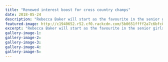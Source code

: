 ```yaml
---
title: "Renewed interest boost for cross country champs"
date: 2018-05-24
description: "Rebecca Baker will start as the favourite in the senior girls event in the secondary schools cross country..."
featured-image: http://c1940652.r52.cf0.rackcdn.com/5b0651ffff2a7c6bfc001ffa/Rebecca-Baker-favourite-WSS-X-country-chron-24-May.jpg
excerpt: "Rebecca Baker will start as the favourite in the senior girls event in the secondary schools cross country."
gallery-image-1: 
gallery-image-2: 
gallery-image-3: 
gallery-image-4: 
gallery-image-5: 
---
```

